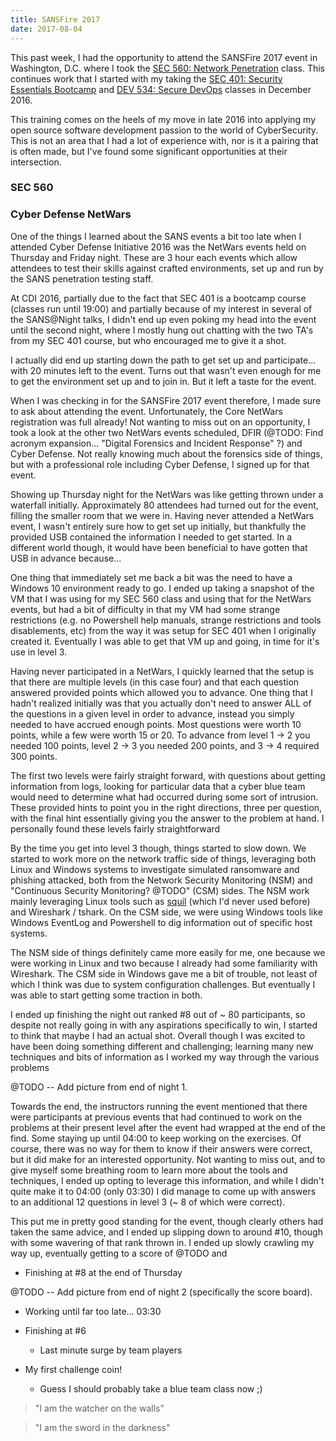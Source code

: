 ```yaml
---
title: SANSFire 2017
date: 2017-08-04
---
```


This past week, I had the opportunity to attend the SANSFire 2017 event in Washington, D.C. where I took the [SEC 560: Network Penetration](?) class. This continues work that I started with my taking the [SEC 401: Security Essentials Bootcamp](?) and [DEV 534: Secure DevOps](?) classes in December 2016.

This training comes on the heels of my move in late 2016 into applying my open source software development passion to the world of CyberSecurity. This is not an area that I had a lot of experience with, nor is it a pairing that is often made, but I've found some significant opportunities at their intersection.

### SEC 560



### Cyber Defense NetWars

One of the things I learned about the SANS events a bit too late when I attended Cyber Defense Initiative 2016 was the NetWars events held on Thursday and Friday night. These are 3 hour each events which allow attendees to test their skills against crafted environments, set up and run by the SANS penetration testing staff.

At CDI 2016, partially due to the fact that SEC 401 is a bootcamp course (classes run until 19:00) and partially because of my interest in several of the SANS@Night talks, I didn't end up even poking my head into the event until the second night, where I mostly hung out chatting with the two TA's from my SEC 401 course, but who encouraged me to give it a shot.

I actually did end up starting down the path to get set up and participate... with 20 minutes left to the event. Turns out that wasn't even enough for me to get the environment set up and to join in. But it left a taste for the event.

When I was checking in for the SANSFire 2017 event therefore, I made sure to ask about attending the event. Unfortunately, the Core NetWars registration was full already! Not wanting to miss out on an opportunity, I took a look at the other two NetWars events scheduled, DFIR (@TODO: Find acronym expansion... "Digital Forensics and Incident Response" ?) and Cyber Defense. Not really knowing much about the forensics side of things, but with a professional role including Cyber Defense, I signed up for that event.

Showing up Thursday night for the NetWars was like getting thrown under a waterfall initially. Approximately 80 attendees had turned out for the event, filling the smaller room that we were in. Having never attended a NetWars event, I wasn't entirely sure how to get set up initially, but thankfully the provided USB contained the information I needed to get started. In a different world though, it would have been beneficial to have gotten that USB in advance because...

One thing that immediately set me back a bit was the need to have a Windows 10 environment ready to go. I ended up taking a snapshot of the VM that I was using for my SEC 560 class and using that for the NetWars events, but had a bit of difficulty in that my VM had some strange restrictions (e.g. no Powershell help manuals, strange restrictions and tools disablements, etc) from the way it was setup for SEC 401 when I originally created it. Eventually I was able to get that VM up and going, in time for it's use in level 3.

Having never participated in a NetWars, I quickly learned that the setup is that there are multiple levels (in this case four) and that each question answered provided points which allowed you to advance. One thing that I hadn't realized initially was that you actually don't need to answer ALL of the questions in a given level in order to advance, instead you simply needed to have accrued enough points. Most questions were worth 10 points, while a few were worth 15 or 20. To advance from level 1 -> 2 you needed 100 points, level 2 -> 3 you needed 200 points, and 3 -> 4 required 300 points.

The first two levels were fairly straight forward, with questions about getting information from logs, looking for particular data that a cyber blue team would need to determine what had occurred during some sort of intrusion. These provided hints to point you in the right directions, three per question, with the final hint essentially giving you the answer to the problem at hand. I personally found these levels fairly straightforward

By the time you get into level 3 though, things started to slow down. We started to work more on the network traffic side of things, leveraging both Linux and Windows systems to investigate simulated ransomware and phishing attacked, both from the Network Security Monitoring (NSM) and "Continuous Security Monitoring? @TODO" (CSM) sides. The NSM work mainly leveraging Linux tools such as [squil](@TODO) (which I'd never used before) and Wireshark / tshark. On the CSM side, we were using Windows tools like Windows EventLog and Powershell to dig information out of specific host systems.

The NSM side of things definitely came more easily for me, one because we were working in Linux and two because I already had some familiarity with Wireshark. The CSM side in Windows gave me a bit of trouble, not least of which I think was due to system configuration challenges. But eventually I was able to start getting some traction in both.

I ended up finishing the night out ranked #8 out of ~ 80 participants, so despite not really going in with any aspirations specifically to win, I started to think that maybe I had an actual shot. Overall though I was excited to have been doing something different and challenging; learning many new techniques and bits of information as I worked my way through the various problems

@TODO -- Add picture from end of night 1.

Towards the end, the instructors running the event mentioned that there were participants at previous events that had continued to work on the problems at their present level after the event had wrapped at the end of the find. Some staying up until 04:00 to keep working on the exercises. Of course, there was no way for them to know if their answers were correct, but it did make for an interested opportunity. Not wanting to miss out, and to give myself some breathing room to learn more about the tools and techniques, I ended up opting to leverage this information, and while I didn't quite make it to 04:00 (only 03:30) I did manage to come up with answers to an additional 12 questions in level 3 (~ 8 of which were correct).

This put me in pretty good standing for the event, though clearly others had taken the same advice, and I ended up slipping down to around #10, though with some wavering of that rank thrown in. I ended up slowly crawling my way up, eventually getting to a score of @TODO and

- Finishing at #8 at the end of Thursday

@TODO -- Add picture from end of night 2 (specifically the score board).

- Working until far too late... 03:30

- Finishing at #6

    - Last minute surge by team players

- My first challenge coin!

    - Guess I should probably take a blue team class now ;)


> "I am the watcher on the walls"

> "I am the sword in the darkness"
